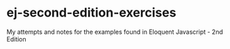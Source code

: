 # ej-second-edition-exercises
My attempts and notes for the examples found in Eloquent Javascript - 2nd Edition 
